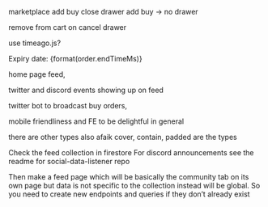 marketplace
add buy
close drawer
add buy -> no drawer

remove from cart on cancel drawer

use timeago.js? <div>Expiry date: {format(order.endTimeMs)}</div>

home page feed,

twitter and discord events showing up on feed

twitter bot to broadcast buy orders,

mobile friendliness and FE to be delightful in general

there are other types also
afaik cover, contain, padded are the types

Check the feed collection in firestore
For discord announcements see the readme for social-data-listener repo

Then make a feed page which will be basically the community tab on its own page but data is not specific to the collection instead will be global. So you need to create new endpoints and queries if they don’t already exist
